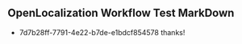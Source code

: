 ## OpenLocalization Workflow Test MarkDown

* 7d7b28ff-7791-4e22-b7de-e1bdcf854578 
thanks!



<!--HONumber=Feb16_HO4-->
